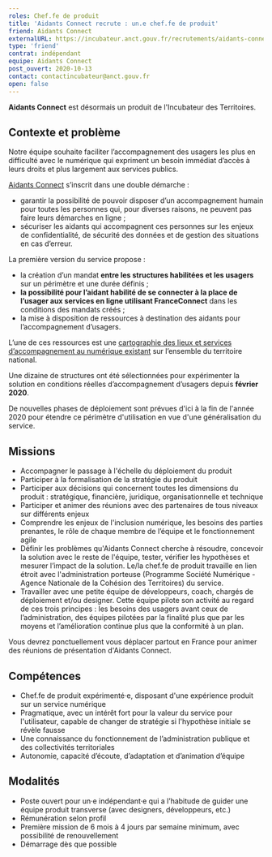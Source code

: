 ```yaml
---
roles: Chef.fe de produit
title: 'Aidants Connect recrute : un.e chef.fe de produit'
friend: Aidants Connect
externalURL: https://incubateur.anct.gouv.fr/recrutements/aidants-connect-chef-fe-de-produit/
type: 'friend'
contrat: indépendant
equipe: Aidants Connect
post_ouvert: 2020-10-13
contact: contactincubateur@anct.gouv.fr
open: false
---
```


**Aidants Connect** est désormais un produit de l'Incubateur des Territoires.

## Contexte et problème

Notre équipe souhaite faciliter l’accompagnement des usagers les plus en difficulté avec le numérique qui expriment un besoin immédiat d’accès à leurs droits et plus largement aux services publics.

[Aidants Connect](https://aidantsconnect.beta.gouv.fr/guide_utilisation/) s’inscrit dans une double démarche :

- garantir la possibilité de pouvoir disposer d’un accompagnement humain pour toutes les personnes qui, pour diverses raisons, ne peuvent pas faire leurs démarches en ligne ;
- sécuriser les aidants qui accompagnent ces personnes sur les enjeux de confidentialité, de sécurité des données et de gestion des situations en cas d’erreur.

La première version du service propose :

- la création d’un mandat **entre les structures habilitées et les usagers** sur un périmètre et une durée définis ;
- **la possibilité pour l’aidant habilité de se connecter à la place de l’usager aux services en ligne utilisant FranceConnect** dans les conditions des mandats créés ;
- la mise à disposition de ressources à destination des aidants pour l’accompagnement d’usagers.

L’une de ces ressources est une [cartographie des lieux et services d’accompagnement au numérique existant](https://carto.aidantsconnect.beta.gouv.fr/) sur l’ensemble du territoire national.

Une dizaine de structures ont été sélectionnées pour expérimenter la solution en conditions réelles d’accompagnement d’usagers depuis **février 2020**.

De nouvelles phases de déploiement sont prévues d'ici à la fin de l'année 2020 pour étendre ce périmètre d'utilisation en vue d'une généralisation du service.

## Missions

- Accompagner le passage à l'échelle du déploiement du produit
- Participer à la formalisation de la stratégie du produit
- Participer aux décisions qui concernent toutes les dimensions du produit : stratégique, financière, juridique, organisationnelle et technique
- Participer et animer des réunions avec des partenaires de tous niveaux sur différents enjeux
- Comprendre les enjeux de l'inclusion numérique, les besoins des parties prenantes, le rôle de chaque membre de l’équipe et le fonctionnement agile
- Définir les problèmes qu'Aidants Connect cherche à résoudre, concevoir la solution avec le reste de l'équipe, tester, vérifier les hypothèses et mesurer l’impact de la solution. Le/la chef.fe de produit travaille en lien étroit avec l'administration porteuse (Programme Société Numérique - Agence Nationale de la Cohésion des Territoires) du service.
- Travailler avec une petite équipe de développeurs, coach, chargés de déploiement et/ou designer. Cette équipe pilote son activité au regard de ces trois principes : les besoins des usagers avant ceux de l’administration, des équipes pilotées par la finalité plus que par les moyens et l’amélioration continue plus que la conformité à un plan.

Vous devrez ponctuellement vous déplacer partout en France pour animer des réunions de présentation d'Aidants Connect.

## Compétences

- Chef.fe de produit expérimenté·e, disposant d'une expérience produit sur un service numérique
- Pragmatique, avec un intérêt fort pour la valeur du service pour l'utilisateur, capable de changer de stratégie si l'hypothèse initiale se révèle fausse
- Une connaissance du fonctionnement de l’administration publique et des collectivités territoriales
- Autonomie, capacité d’écoute, d’adaptation et d’animation d’équipe

## Modalités

- Poste ouvert pour un·e indépendant·e qui a l’habitude de guider une équipe produit transverse (avec designers, développeurs, etc.)
- Rémunération selon profil
- Première mission de 6 mois à 4 jours par semaine minimum, avec possibilité de renouvellement
- Démarrage dès que possible
